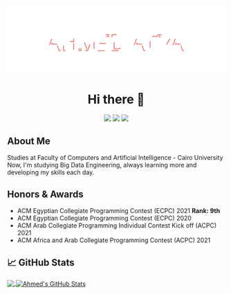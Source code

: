 ![AHMED ATYA](header.svg)

<h1 align="center">Hi there 👋</h1>
<p align="center">
    <a href="https://twitter.com/Ahmed_3tya"><img src="https://img.shields.io/badge/twitter-%231FA1F1?style=flat&logo=twitter&logoColor=white"/></a>
    <a href="https://www.linkedin.com/in/ahmed-atya-0635531a3/"><img src="https://img.shields.io/badge/linkedin-%230177B5?style=flat&logo=linkedin&logoColor=white"/></a>
    <a href="https://ahmedatya.hashnode.dev"><img src="https://img.shields.io/badge/hashnode-%231FA1F1?style=flat&logo=hashnode&logoColor=white"/></a>
  </p>
  
## About Me
Studies at Faculty of Computers and Artificial Intelligence - Cairo University <br>
Now, I'm studying Big Data Engineering, always learning more and developing my skills each day.<br>

## Honors & Awards
- ACM Egyptian Collegiate Programming Contest (ECPC) 2021 **Rank: 9th**
- ACM Egyptian Collegiate Programming Contest (ECPC) 2020 
- ACM Arab Collegiate Programming Individual Contest Kick off (ACPC) 2021
- ACM Africa and Arab Collegiate Programming Contest (ACPC) 2021
## &#x1f4c8; GitHub Stats

<a href="https://github.com/AhmedAtya74">
  <img align="center" src="https://github-readme-stats.vercel.app/api/top-langs/?username=AhmedAtya74&hide=css&title_color=ffffff&text_color=c9cacc&icon_color=2bbc8a&bg_color=1d1f21&langs_count=3" />
</a>
<a href="https://github.com/AhmedAtya74">
  <img align="center" src="https://github-readme-stats.vercel.app/api?username=AhmedAtya74&show_icons=true&line_height=27&count_private=true&title_color=ffffff&text_color=c9cacc&icon_color=2bbc8a&bg_color=1d1f21" alt="Ahmed's GitHub Stats" />
</a>


<!--

Here are some ideas to get you started:

- 🔭 I’m currently working on ...
- 🌱 I’m currently learning ...
- 👯 I’m looking to collaborate on ...
- 🤔 I’m looking for help with ...
- 💬 Ask me about ...
- 📫 How to reach me: ...
- 😄 Pronouns: ...
- ⚡ Fun fact: ...
-->
